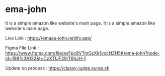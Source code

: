 # ema-john
It is a simple amazon like website's main page.
It is a simple amazon like website's main page.

Live Link : https://emaaa-john.netlify.app/ 


Figma File Link : https://www.figma.com/file/avFpc8VTmGzXk1vocHZH5K/ema-john?node-id=198%3A132&t=CzXTfJF29rT6tjJH-1


Update on process : https://classy-judge.surge.sh
